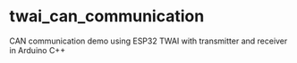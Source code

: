 # twai_can_communication
CAN communication demo using ESP32 TWAI with transmitter and receiver in Arduino C++
